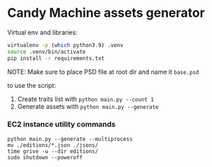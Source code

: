 # Candy Machine assets generator

Virtual env and libraries:
```bash
virtualenv -p (which python3.9) .venv
source .venv/bin/activate
pip install -r requirements.txt
```

NOTE: Make sure to place PSD file at root dir and name it `base.psd`

to use the script:
1. Create traits list with `python main.py --count 1`
2. Generate assets with `python main.py --generate`

### EC2 instance utility commands

```fish
python main.py --generate --multiprocess
mv ./editions/*.json ./jsons/
time grive -u --dir editions/
sudo shutdown --poweroff
```
